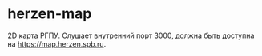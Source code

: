 # herzen-map
2D карта РГПУ. Слушает внутренний порт 3000, должна быть доступна на https://map.herzen.spb.ru.
